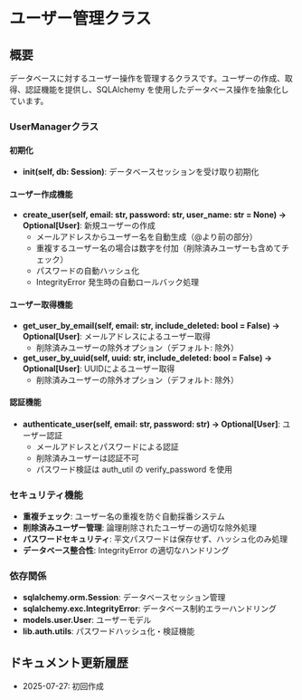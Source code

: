 # ユーザー管理クラス

## 概要

データベースに対するユーザー操作を管理するクラスです。ユーザーの作成、取得、認証機能を提供し、SQLAlchemy を使用したデータベース操作を抽象化しています。

### UserManagerクラス

#### 初期化
- **__init__(self, db: Session)**: データベースセッションを受け取り初期化

#### ユーザー作成機能
- **create_user(self, email: str, password: str, user_name: str = None) -> Optional[User]**: 新規ユーザーの作成
  - メールアドレスからユーザー名を自動生成（@より前の部分）
  - 重複するユーザー名の場合は数字を付加（削除済みユーザーも含めてチェック）
  - パスワードの自動ハッシュ化
  - IntegrityError 発生時の自動ロールバック処理

#### ユーザー取得機能
- **get_user_by_email(self, email: str, include_deleted: bool = False) -> Optional[User]**: メールアドレスによるユーザー取得
  - 削除済みユーザーの除外オプション（デフォルト: 除外）
- **get_user_by_uuid(self, uuid: str, include_deleted: bool = False) -> Optional[User]**: UUIDによるユーザー取得
  - 削除済みユーザーの除外オプション（デフォルト: 除外）

#### 認証機能
- **authenticate_user(self, email: str, password: str) -> Optional[User]**: ユーザー認証
  - メールアドレスとパスワードによる認証
  - 削除済みユーザーは認証不可
  - パスワード検証は auth_util の verify_password を使用

### セキュリティ機能

- **重複チェック**: ユーザー名の重複を防ぐ自動採番システム
- **削除済みユーザー管理**: 論理削除されたユーザーの適切な除外処理
- **パスワードセキュリティ**: 平文パスワードは保存せず、ハッシュ化のみ処理
- **データベース整合性**: IntegrityError の適切なハンドリング

### 依存関係

- **sqlalchemy.orm.Session**: データベースセッション管理
- **sqlalchemy.exc.IntegrityError**: データベース制約エラーハンドリング
- **models.user.User**: ユーザーモデル
- **lib.auth.utils**: パスワードハッシュ化・検証機能

## ドキュメント更新履歴

- 2025-07-27: 初回作成